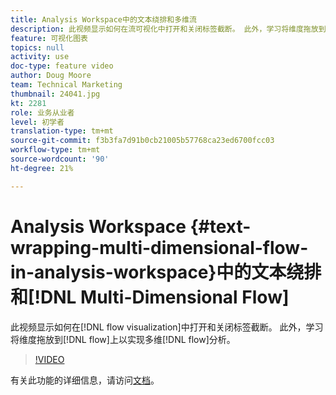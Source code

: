 ```yaml
---
title: Analysis Workspace中的文本绕排和多维流
description: 此视频显示如何在流可视化中打开和关闭标签截断。 此外，学习将维度拖放到您的流中以实现多维流分析。
feature: 可视化图表
topics: null
activity: use
doc-type: feature video
author: Doug Moore
team: Technical Marketing
thumbnail: 24041.jpg
kt: 2281
role: 业务从业者
level: 初学者
translation-type: tm+mt
source-git-commit: f3b3fa7d91b0cb21005b57768ca23ed6700fcc03
workflow-type: tm+mt
source-wordcount: '90'
ht-degree: 21%

---
```



# Analysis Workspace {#text-wrapping-multi-dimensional-flow-in-analysis-workspace}中的文本绕排和[!DNL Multi-Dimensional Flow]

此视频显示如何在[!DNL flow visualization]中打开和关闭标签截断。 此外，学习将维度拖放到[!DNL flow]上以实现多维[!DNL flow]分析。

>[!VIDEO](https://video.tv.adobe.com/v/24041/?quality=12)

有关此功能的详细信息，请访问[文档](https://marketing.adobe.com/resources/help/zh_CN/analytics/analysis-workspace/flow.html)。
